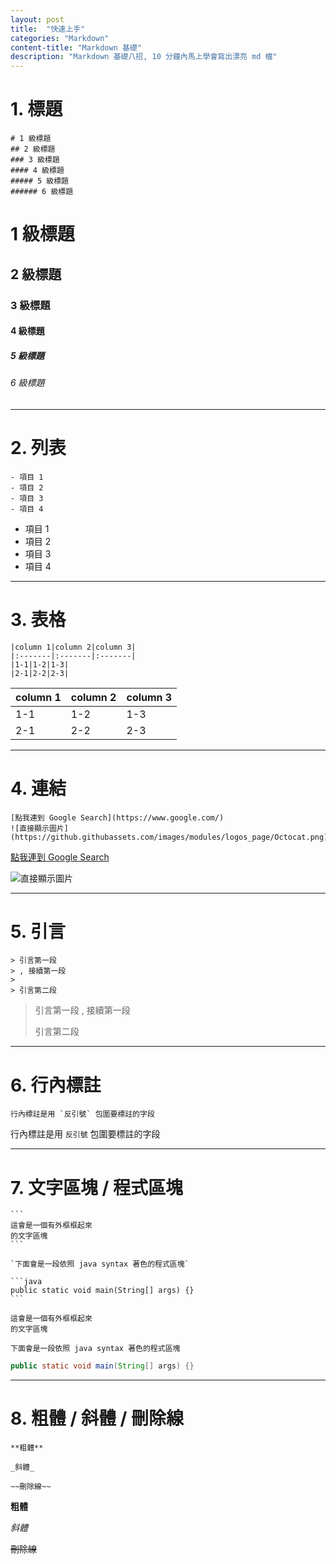 ```yaml
---
layout: post
title:  "快速上手"
categories: "Markdown"
content-title: "Markdown 基礎"
description: "Markdown 基礎八招, 10 分鐘內馬上學會寫出漂亮 md 檔"
---
```

# 1. 標題

```
# 1 級標題
## 2 級標題
### 3 級標題
#### 4 級標題
##### 5 級標題
###### 6 級標題
```

# 1 級標題
## 2 級標題
### 3 級標題
#### 4 級標題
##### 5 級標題
###### 6 級標題

---

# 2. 列表

```
- 項目 1
- 項目 2
- 項目 3
- 項目 4
```

- 項目 1
- 項目 2
- 項目 3
- 項目 4

---

# 3. 表格

```
|column 1|column 2|column 3|
|:-------|:-------|:-------|
|1-1|1-2|1-3|
|2-1|2-2|2-3|
```

|column 1|column 2|column 3|
|:-------|:-------|:-------|
|1-1|1-2|1-3|
|2-1|2-2|2-3|

---

# 4. 連結

```
[點我連到 Google Search](https://www.google.com/)
![直接顯示圖片](https://github.githubassets.com/images/modules/logos_page/Octocat.png)
```

[點我連到 Google Search](https://www.google.com/)

![直接顯示圖片](https://github.githubassets.com/images/modules/logos_page/Octocat.png)

---

# 5. 引言

```
> 引言第一段
> , 接續第一段
> 
> 引言第二段
```

> 引言第一段
> , 接續第一段
> 
> 引言第二段

---

# 6. 行內標註

```
行內標註是用 `反引號` 包圍要標註的字段 
```

行內標註是用 `反引號` 包圍要標註的字段 

---

# 7. 文字區塊 / 程式區塊

````
```
這會是一個有外框框起來
的文字區塊
```

`下面會是一段依照 java syntax 著色的程式區塊`

```java
public static void main(String[] args) {}
```
````

```
這會是一個有外框框起來
的文字區塊
```

`下面會是一段依照 java syntax 著色的程式區塊`

```java
public static void main(String[] args) {}
```

---

# 8. 粗體 / 斜體 / 刪除線

```
**粗體**

_斜體_

~~刪除線~~
```

**粗體**

_斜體_

~~刪除線~~